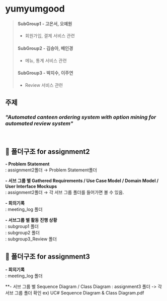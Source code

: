 # yumyumgood
> #### SubGroup1 - 고은서, 오예원
> - 회원가입, 결제 서비스 관련 
> #### SubGroup2 - 김승아, 배인경
> - 메뉴, 통계 서비스 관련
> #### SubGroup3 - 박지수, 이주연
> - Review 서비스 관련

## 주제
### *"Automated canteen ordering system with option mining for automated review system"*
<br>

## 📂 폴더구조 for assignment2
**- Problem Statement** <br>
: assignment2폴더 → Problem Statement폴더<br>

**- 서브 그룹 별 Gathered Requirements / Use Case Model / Domain Model / User Interface Mockups**<br>
: assignment2폴더 → 각 서브 그룹 폴더를 들어가면 볼 수 있음. <br>

**- 회의기록**<br>
: meeting_log 폴더<br>

**- 서브그룹 별 활동 진행 상황**<br>
: subgroup1 폴더<br>
: subgroup2 폴더<br>
: subgroup3_Review 폴더<br>


## 📂 폴더구조 for assignment3

**- 회의기록**<br>
: meeting_log 폴더<br>

**- 서브 그룹 별 Sequence Diagram / Class Diagram
: assignment3 폴더 -> 각 서브 그룹 폴더 확인
  ex) UC# Sequence Diagram & Class Diagram.pdf
